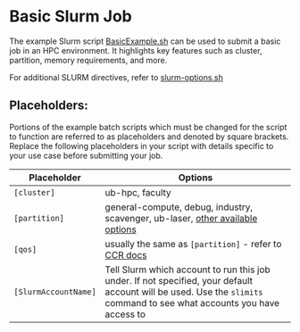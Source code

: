 # Basic Slurm Job

The example Slurm script [BasicExample.sh](BasicExample.sh) can be used to submit a basic job in an HPC environment. It highlights key features such as cluster, partition, memory requirements, and more.

For additional SLURM directives, refer to [slurm-options.sh](../slurm-options.sh) 

## Placeholders:

Portions of the example batch scripts which must be changed for the script to function are referred to as placeholders and denoted by square brackets. Replace the following placeholders in your script with details specific to your use case before submitting your job.

| Placeholder             | Options |
|-------------------------|-------------------------------------------|
| `[cluster]`             | ub-hpc, faculty |
| `[partition]`           | general-compute, debug, industry, scavenger, ub-laser, [other available options](https://docs.ccr.buffalo.edu/en/latest/hpc/clusters/#ub-hpc-compute-cluster) |
| `[qos]`                 | usually the same as `[partition]` - refer to [CCR docs](https://docs.ccr.buffalo.edu/en/latest/hpc/jobs/#slurm-directives-partitions-qos) |
| `[SlurmAccountName]`    | Tell Slurm which account to run this job under. If not specified, your default account will be used. Use the `slimits` command to see what accounts you have access to |

